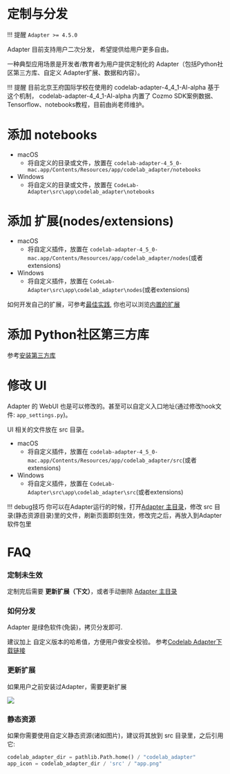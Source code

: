 # 定制与分发

!!! 提醒
    `Adapter >= 4.5.0`

Adapter 目前支持用户二次分发， 希望提供给用户更多自由。

一种典型应用场景是开发者/教育者为用户提供定制化的 Adapter（包括Python社区第三方库、自定义 Adapter扩展、数据和内容）。

!!! 提醒
    目前北京王府国际学校在使用的 codelab-adapter-4_4_1-AI-alpha 基于这个机制， codelab-adapter-4_4_1-AI-alpha 内置了 Cozmo SDK案例数据、Tensorflow、notebooks教程，目前由尚老师维护。

# 添加 notebooks
*  macOS
    *  将自定义的目录或文件，放置在 `codelab-adapter-4_5_0-mac.app/Contents/Resources/app/codelab_adapter/notebooks`
*  Windows
    *  将自定义的目录或文件，放置在 `CodeLab-Adapter\src\app\codelab_adapter\notebooks`

# 添加 扩展(nodes/extensions)
*  macOS
    *  将自定义插件，放置在 `codelab-adapter-4_5_0-mac.app/Contents/Resources/app/codelab_adapter/nodes`(或者extensions)
*  Windows
    *  将自定义插件，放置在 `CodeLab-Adapter\src\app\codelab_adapter\nodes`(或者extensions)

如何开发自己的扩展，可参考[最佳实践](/dev_guide/最佳实践/), 你也可以浏览[内置的扩展](https://github.com/CodeLabClub/codelab_adapter_extensions)

# 添加 Python社区第三方库
参考[安装第三方库](https://adapter.codelab.club/extension_guide/jupyterlab/#_2)

# 修改 UI
Adapter 的 WebUI 也是可以修改的。甚至可以自定义入口地址(通过修改hook文件: `app_settings.py`)。

UI 相关的文件放在 src 目录。

*  macOS
    *  将自定义插件，放置在 `codelab-adapter-4_5_0-mac.app/Contents/Resources/app/codelab_adapter/src`(或者extensions)
*  Windows
    *  将自定义插件，放置在 `CodeLab-Adapter\src\app\codelab_adapter\src`(或者extensions)


!!! debug技巧
    你可以在Adapter运行的时候，打开[Adapter 主目录](/user_guide/FAQ/#adapter)，修改 src 目录(静态资源目录)里的文件，刷新页面即刻生效，修改完之后，再放入到Adapter软件包里

# FAQ

### 定制未生效
定制完后需要 **更新扩展（下文）**，或者手动删除 [Adapter 主目录](/user_guide/FAQ/#adapter)

### 如何分发
Adapter 是绿色软件(免装)，拷贝分发即可. 

建议加上 自定义版本的哈希值，方便用户做安全校验。 参考[Codelab Adapter下载链接](/get_start/gs_install/#download)

### 更新扩展
如果用户之前安装过Adapter，需要更新扩展

![](/img/29bde89e13b4e67385610b0cde2e5276.png)

### 静态资源
如果你需要使用自定义静态资源(诸如图片)，建议将其放到 src 目录里，之后引用它:

```py
codelab_adapter_dir = pathlib.Path.home() / "codelab_adapter"
app_icon = codelab_adapter_dir / 'src' / "app.png"
```

<!--
v3.7.2 版本之后，引入了一个钩子(hook): Adapter 在启动时，将加载`app_settings.py`文件。

app_settings.py 可以是任意 Python 脚本！

## 文件位置
`app_settings.py` 的位置在不同系统下位置不同。

### Windows
在 Windows 系统下，位于 `src` 目录下

### MacOS

在 MacOS 系统下，位于 `CodeLab-Adapter.app/Contents/Resources/`

## 典型应用场景

### 初始化配置信息

`app_settings.py` 优先级高于[user_settings.py](/user_guide/settings/), 兼容user_settings.py的所有配置参数。

所以你可以使用该钩子配置 Adapter 的行为（诸如开启局域网访问权限，将其作为局域网消息中心）

### 重新分发 Adapter

近期我们发布了 Adapter 完整版, 将 Adapter Node 的环境(嵌入了 Python 解释器和依赖包)打包分发，用户不需要在本地安装 Python，即可运行 Adapter Node。

这项工作的最初动机是简化 DynamicTable 的使用，由于 DynamicTable 希望进入家庭，开箱可用是设计目标之一。所以我们选择将 环境和 Adapter 整体分发。

目前 Python 社区打包分发的机制五花八门，我几乎试遍了所有的机制。目前最喜欢的技巧是在 hack CMU 的 Calypso 软件时学来的:，它的内部 Python 环境十分复杂，但却做到了开箱可用。

这项工作的一个产物是，开发者可以将 Adapter 的自定义插件，连同整个环境一起分发！ Jypyterlab 、 OpenCV 、Tensorflow、 Numpy 等等这些复杂依赖，都能做到开箱可用。

你无需支出什么工作，便可把定制后的整个开发/教学 Python 环境分发给用户。

以上这些都基于`app_settings.py`钩子！


### 生命周期

利用这个钩子，也可以改变 Adapter 的运行生命周期，如果你愿意基于 Adapter 构建可扩展的 Python/Scratch 环境，将变得极其简易。

我看到目前 STEAM/编程教育许多团队在环境打包上，投入了很多人力，但灵活性做的很差。

将其视为 hack 机制, WTFPL

### Adapter 主页

如果你想修改软件启动时打开的页面，只需要修改 `WEB_UI_ENDPOINT` 即可，诸如: `WEB_UI_ENDPOINT = "https://www.codelab.club/"`, 每次打开软件都将自动打开CodeLab主页


### 白名单(允许无 token 使用)
在[用户配置文件](/user_guide/settings/)或者app_settings.py修改`USER_WHITELIST_HOSTNAME`即可。 

形如

```python
USER_WHITELIST_HOSTNAME = ["codelab.club"]
```

-->